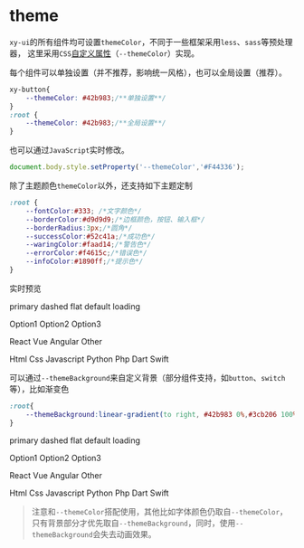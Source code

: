# theme

`xy-ui`的所有组件均可设置`themeColor`，不同于一些框架采用`less`、`sass`等预处理器， 这里采用`CSS`[自定义属性](https://developer.mozilla.org/zh-CN/docs/Web/CSS/Using_CSS_custom_properties)（`--themeColor`）实现。

每个组件可以单独设置（并不推荐，影响统一风格），也可以全局设置（推荐）。

```css
xy-button{
    --themeColor: #42b983;/**单独设置**/
}
:root {
    --themeColor: #42b983;/**全局设置**/
}
```

也可以通过`JavaScript`实时修改。

```js
document.body.style.setProperty('--themeColor','#F44336');
```

除了主题颜色`themeColor`以外，还支持如下主题定制

```css
:root {
    --fontColor:#333; /*文字颜色*/
    --borderColor:#d9d9d9;/*边框颜色，按钮、输入框*/
    --borderRadius:3px;/*圆角*/
    --successColor:#52c41a;/*成功色*/
    --waringColor:#faad14;/*警告色*/
    --errorColor:#f4615c;/*错误色*/
    --infoColor:#1890ff;/*提示色*/
}
```

<xy-color-pane defaultvalue="#42b983" onchange="changeColor(this.value)"><xy-color-pane>

实时预览

<xy-button type="primary">primary</xy-button>
<xy-button type="dashed">dashed</xy-button>
<xy-button type="flat">flat</xy-button>
<xy-button>default</xy-button>
<xy-button type="primary" loading>loading</xy-button>
<xy-slider defaultvalue="30" min="-100" max="100" step="1"></xy-slider>
<p></p>
<xy-select>
    <xy-option value="1">Option1</xy-option>
    <xy-option value="2">Option2</xy-option>
    <xy-option value="3">Option3</xy-option>
</xy-select>
<p></p>
<xy-switch checked></xy-switch>
<p></p>
<xy-radio name="b" checked>React</xy-radio>
<xy-radio name="b">Vue</xy-radio>
<xy-radio name="b">Angular</xy-radio>
<xy-radio name="b">Other</xy-radio>
<p></p>
<xy-checkbox name="a" checked>Html</xy-checkbox>
<xy-checkbox name="a">Css</xy-checkbox>
<xy-checkbox name="a">Javascript</xy-checkbox>
<xy-checkbox name="a">Python</xy-checkbox>
<xy-checkbox name="a">Php</xy-checkbox>
<xy-checkbox name="a">Dart</xy-checkbox>
<xy-checkbox name="a">Swift</xy-checkbox>

可以通过`--themeBackground`来自定义背景（部分组件支持，如`button`、`switch`等），比如渐变色

```css
:root{
    --themeBackground:linear-gradient(to right, #42b983 0%,#3cb206 100%)
}
```

<div style="--themeBackground:linear-gradient(to right, #42b983 0%,#3cb206 100%);--themeColor: #42b983">
<xy-button type="primary">primary</xy-button>
<xy-button type="dashed">dashed</xy-button>
<xy-button type="flat">flat</xy-button>
<xy-button>default</xy-button>
<xy-button type="primary" loading>loading</xy-button>
<xy-slider defaultvalue="30" min="-100" max="100" step="1"></xy-slider>
<p></p>
<xy-select>
    <xy-option value="1">Option1</xy-option>
    <xy-option value="2">Option2</xy-option>
    <xy-option value="3">Option3</xy-option>
</xy-select>
<p></p>
<xy-switch checked></xy-switch>
<p></p>
<xy-radio name="b" checked>React</xy-radio>
<xy-radio name="b">Vue</xy-radio>
<xy-radio name="b">Angular</xy-radio>
<xy-radio name="b">Other</xy-radio>
<p></p>
<xy-checkbox name="a" checked>Html</xy-checkbox>
<xy-checkbox name="a">Css</xy-checkbox>
<xy-checkbox name="a">Javascript</xy-checkbox>
<xy-checkbox name="a">Python</xy-checkbox>
<xy-checkbox name="a">Php</xy-checkbox>
<xy-checkbox name="a">Dart</xy-checkbox>
<xy-checkbox name="a">Swift</xy-checkbox>
</div>

> 注意和`--themeColor`搭配使用，其他比如字体颜色仍取自`--themeColor`，只有背景部分才优先取自`--themeBackground`，同时，使用`--themeBackground`会失去动画效果。